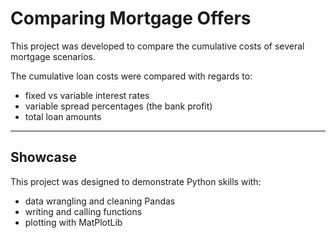 # Comparing Mortgage Offers

This project was developed to compare the cumulative costs of several mortgage scenarios.

The cumulative loan costs were compared with regards to:
- fixed vs variable interest rates
- variable spread percentages (the bank profit)
- total loan amounts

---

## Showcase

This project was designed to demonstrate Python skills with:

* data wrangling and cleaning Pandas
* writing and calling functions
* plotting with MatPlotLib
